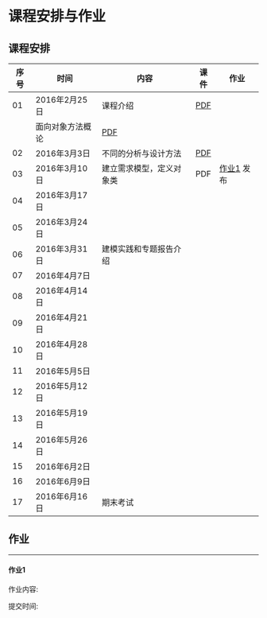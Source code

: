 课程安排与作业
=============

课程安排
--------

序号 | 时间  |  内容 | 课件  | 作业 
-- | --- | ---------- | -- | ----
01 | 2016年2月25日 | 课程介绍 | [ PDF](chap00.pdf) |
 |  | 面向对象方法概论 | [ PDF](chap01.pdf) |
02 | 2016年3月3日 | 不同的分析与设计方法 |  [PDF](chap02.pdf) |
03 | 2016年3月10日 | 建立需求模型，定义对象类 |  PDF | [作业1](#作业1)  发布
04 | 2016年3月17日 |  |  |
05 | 2016年3月24日 |  |  |
06 | 2016年3月31日 | 建模实践和专题报告介绍 |  |
07 | 2016年4月7日 |  |  |
08 | 2016年4月14日 |  |  |
09 | 2016年4月21日 |  |  |
10 | 2016年4月28日 |  |  |
11 | 2016年5月5日 |  |  |
12 | 2016年5月12日 |  |  |
13 | 2016年5月19日 |  |  |
14 | 2016年5月26日 |  |  |
15 | 2016年6月2日 |  |  |
16 | 2016年6月9日 |  |  |
17 | 2016年6月16日 | 期末考试  |  |


作业
----

----

#### 作业1

作业内容: 

提交时间:

